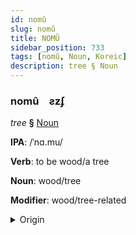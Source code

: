 ```yaml
---
id: nomû
slug: nomû
title: NOMÛ
sidebar_position: 733
tags: [nomû, Noun, Koreic]
description: tree § Noun
---
```


### nomû&emsp;<span kind="abugida">ƨƶʄ</span>

*tree* **§** [Noun](../../tags/Noun)

**IPA**: /ˈnɑ.mu/

**Verb**: to be wood/a tree

**Noun**: wood/tree

**Modifier**: wood/tree-related

<details>
    <summary>Origin</summary>
    Korean 나무 namu [na̠mu]<br/>
    <em>Koreic Language Family</em>
</details>